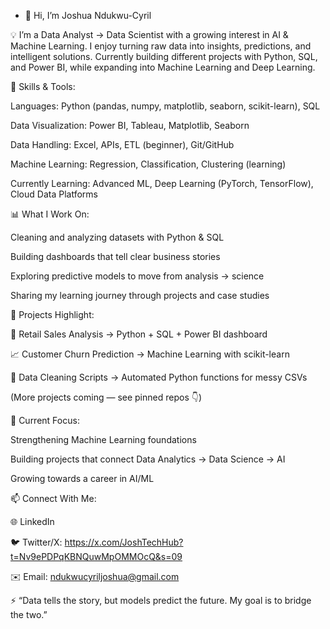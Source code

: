 - 👋 Hi, I’m Joshua Ndukwu-Cyril

💡 I’m a Data Analyst → Data Scientist with a growing interest in AI & Machine Learning. I enjoy turning raw data into insights, predictions, and intelligent solutions. Currently building different projects with Python, SQL, and Power BI, while expanding into Machine Learning and Deep Learning.

🔧 Skills & Tools:

Languages: Python (pandas, numpy, matplotlib, seaborn, scikit-learn), SQL

Data Visualization: Power BI, Tableau, Matplotlib, Seaborn

Data Handling: Excel, APIs, ETL (beginner), Git/GitHub

Machine Learning: Regression, Classification, Clustering (learning)

Currently Learning: Advanced ML, Deep Learning (PyTorch, TensorFlow), Cloud Data Platforms

📊 What I Work On:

Cleaning and analyzing datasets with Python & SQL

Building dashboards that tell clear business stories

Exploring predictive models to move from analysis → science

Sharing my learning journey through projects and case studies

🚀 Projects Highlight:

🏪 Retail Sales Analysis → Python + SQL + Power BI dashboard

📈 Customer Churn Prediction → Machine Learning with scikit-learn

🐍 Data Cleaning Scripts → Automated Python functions for messy CSVs

(More projects coming — see pinned repos 👇)

🌱 Current Focus:

Strengthening Machine Learning foundations

Building projects that connect Data Analytics → Data Science → AI

Growing towards a career in AI/ML

📫 Connect With Me:

🌐 LinkedIn

🐦 Twitter/X: https://x.com/JoshTechHub?t=Nv9ePDPqKBNQuwMpOMMOcQ&s=09

✉️ Email: ndukwucyriljoshua@gmail.com

⚡ “Data tells the story, but models predict the future. My goal is to bridge the two.”

<!---
Josh-TechHub/Josh-TechHub is a ✨ special ✨ repository because its `README.md` (this file) appears on your GitHub profile.
You can click the Preview link to take a look at your changes.
--->
